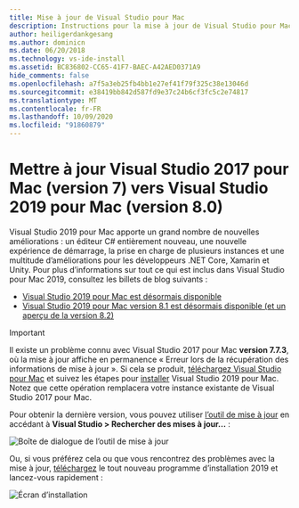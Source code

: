 ```yaml
---
title: Mise à jour de Visual Studio pour Mac
description: Instructions pour la mise à jour de Visual Studio pour Mac vers la dernière version.
author: heiligerdankgesang
ms.author: dominicn
ms.date: 06/20/2018
ms.technology: vs-ide-install
ms.assetid: BC836802-CC65-41F7-BAEC-A42AED0371A9
hide_comments: false
ms.openlocfilehash: a7f5a3eb25fb4bb1e27ef41f79f325c38e13046d
ms.sourcegitcommit: e38419bb842d587fd9e37c24b6cf3fc5c2e74817
ms.translationtype: MT
ms.contentlocale: fr-FR
ms.lasthandoff: 10/09/2020
ms.locfileid: "91860879"
---
```

# <a name="update-visual-studio-2017-for-mac-version-7-to-visual-studio-2019-for-mac-version-80"></a>Mettre à jour Visual Studio 2017 pour Mac (version 7) vers Visual Studio 2019 pour Mac (version 8.0)

Visual Studio 2019 pour Mac apporte un grand nombre de nouvelles améliorations : un éditeur C# entièrement nouveau, une nouvelle expérience de démarrage, la prise en charge de plusieurs instances et une multitude d’améliorations pour les développeurs .NET Core, Xamarin et Unity. Pour plus d’informations sur tout ce qui est inclus dans Visual Studio pour Mac 2019, consultez les billets de blog suivants :

- [Visual Studio 2019 pour Mac est désormais disponible](https://devblogs.microsoft.com/visualstudio/visual-studio-2019-for-mac-is-now-available/)
- [Visual Studio 2019 pour Mac version 8.1 est désormais disponible (et un aperçu de la version 8.2)](https://devblogs.microsoft.com/visualstudio/visual-studio-2019-for-mac-version-8-1-is-now-available-and-a-preview-for-8-2/)

> [!IMPORTANT]
> Il existe un problème connu avec Visual Studio 2017 pour Mac **version 7.7.3**, où la mise à jour affiche en permanence « Erreur lors de la récupération des informations de mise à jour ». Si cela se produit, [téléchargez Visual Studio pour Mac](https://visualstudio.microsoft.com/vs/mac/) et suivez les étapes pour [installer](./installation.md?view=vsmac-2019) Visual Studio 2019 pour Mac. Notez que cette opération remplacera votre instance existante de Visual Studio 2017 pour Mac.

Pour obtenir la dernière version, vous pouvez utiliser [l’outil de mise à jour](./update.md?view=vsmac-2017) en accédant à **Visual Studio > Rechercher des mises à jour...** :

![Boîte de dialogue de l’outil de mise à jour](media/update-vsmac-updater.png)

Ou, si vous préférez cela ou que vous rencontrez des problèmes avec la mise à jour, [téléchargez](https://visualstudio.microsoft.com/vs/mac/) le tout nouveau programme d’installation 2019 et lancez-vous rapidement :

![Écran d’installation](media/update-vsmac-installer.png)